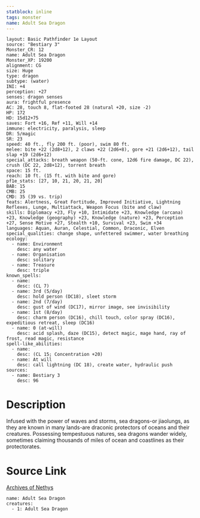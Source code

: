 ```yaml
---
statblock: inline
tags: monster
name: Adult Sea Dragon
---
```

```statblock
layout: Basic Pathfinder 1e Layout
source: "Bestiary 3"
Monster_CR: 12
name: Adult Sea Dragon
Monster_XP: 19200
alignment: CG
size: Huge
type: dragon
subtype: (water)
INI: +4
perception: +27
senses: dragon senses
aura: frightful presence
AC: 28, touch 8, flat-footed 28 (natural +20, size -2)
HP: 172
HD: 15d12+75
saves: Fort +16, Ref +11, Will +14
immune: electricity, paralysis, sleep
DR: 5/magic
SR: 23
speed: 40 ft., fly 200 ft. (poor), swim 80 ft.
melee: bite +22 (2d8+12), 2 claws +22 (2d6+8), gore +21 (2d6+12), tail slap +19 (2d6+12)
special_attacks: breath weapon (50-ft. cone, 12d6 fire damage, DC 22), crush (DC 22, 2d8+12), torrent breath
space: 15 ft.
reach: 10 ft. (15 ft. with bite and gore)
pf1e_stats: [27, 10, 21, 20, 21, 20]
BAB: 15
CMB: 25
CMD: 35 (39 vs. trip)
feats: Alertness, Great Fortitude, Improved Initiative, Lightning Reflexes, Lunge, Multiattack, Weapon Focus (bite and claw)
skills: Diplomacy +23, Fly +10, Intimidate +23, Knowledge (arcana) +23, Knowledge (geography) +23, Knowledge (nature) +23, Perception +27, Sense Motive +27, Stealth +10, Survival +23, Swim +34
languages: Aquan, Auran, Celestial, Common, Draconic, Elven
special_qualities: change shape, unfettered swimmer, water breathing
ecology:
  - name: Environment
    desc: any water
  - name: Organisation
    desc: solitary
  - name: Treasure
    desc: triple
known_spells:
  - name:
    desc: (CL 7)
  - name: 3rd (5/day)
    desc: hold person (DC18), sleet storm
  - name: 2nd (7/day)
    desc: gust of wind (DC17), mirror image, see invisibility
  - name: 1st (8/day)
    desc: charm person (DC16), chill touch, color spray (DC16), expeditious retreat, sleep (DC16)
  - name: 0 (at-will)
    desc: acid splash, daze (DC15), detect magic, mage hand, ray of frost, read magic, resistance
spell-like_abilities:
  - name:
    desc: (CL 15; Concentration +20)
  - name: At will
    desc: call lightning (DC 18), create water, hydraulic push
sources:
  - name: Bestiary 3
    desc: 96
```
# Description
Infused with the power of waves and storms, sea dragons-or jiaolungs, as they are known in many lands-are draconic protectors of oceans and their creatures. Possessing tempestuous natures, sea dragons wander widely, sometimes claiming thousands of miles of ocean and coastlines as their protectorates.
# Source Link
[Archives of Nethys](https://aonprd.com/MonsterDisplay.aspx?ItemName=Adult%20Sea%20Dragon)
```encounter-table
name: Adult Sea Dragon
creatures:
  - 1: Adult Sea Dragon
```
